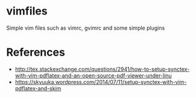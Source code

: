 vimfiles
====

Simple vim files such as vimrc, gvimrc and some simple plugins


References
=====
* http://tex.stackexchange.com/questions/2941/how-to-setup-synctex-with-vim-pdflatex-and-an-open-source-pdf-viewer-under-linu
* https://skyuuka.wordpress.com/2014/07/11/setup-synctex-with-vim-pdflatex-and-skim
